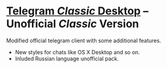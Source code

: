 # [Telegram *Classic* Desktop][telegram_desktop] – Unofficial *Classic* Version

Modified official telegram client with some additional features.

* New styles for chats like OS X Desktop and so on.
* Inluded Russian language unofficial pack.

[//]: # (LINKS)
[telegram]: https://telegram.org
[telegram_desktop]: https://desktop.telegram.org
[telegram_api]: https://core.telegram.org
[telegram_proto]: https://core.telegram.org/mtproto
[license]: LICENSE
[msvc]: MSVC.md
[xcode]: XCODE.md
[xcode_old]: XCODEold.md
[qtcreator]: QTCREATOR.md
